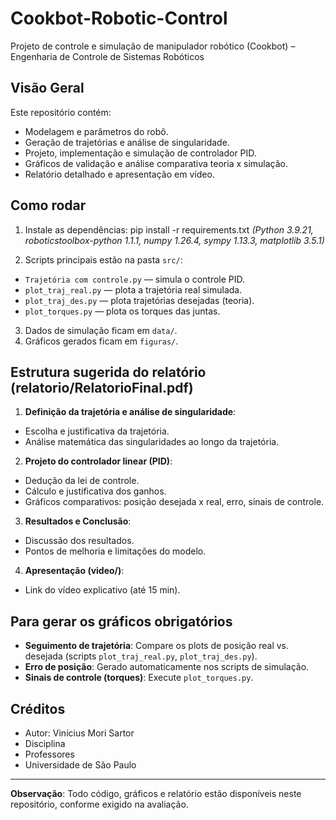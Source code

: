 # Cookbot-Robotic-Control

Projeto de controle e simulação de manipulador robótico (Cookbot) – Engenharia de Controle de Sistemas Robóticos

## Visão Geral

Este repositório contém:
- Modelagem e parâmetros do robô.
- Geração de trajetórias e análise de singularidade.
- Projeto, implementação e simulação de controlador PID.
- Gráficos de validação e análise comparativa teoria x simulação.
- Relatório detalhado e apresentação em vídeo.

## Como rodar

1. Instale as dependências:
pip install -r requirements.txt
*(Python 3.9.21, roboticstoolbox-python 1.1.1, numpy 1.26.4, sympy 1.13.3, matplotlib 3.5.1)*

2. Scripts principais estão na pasta `src/`:
- `Trajetória com controle.py` — simula o controle PID.
- `plot_traj_real.py` — plota a trajetória real simulada.
- `plot_traj_des.py` — plota trajetórias desejadas (teoria).
- `plot_torques.py` — plota os torques das juntas.

3. Dados de simulação ficam em `data/`.
4. Gráficos gerados ficam em `figuras/`.

## Estrutura sugerida do relatório (relatorio/RelatorioFinal.pdf)

1. **Definição da trajetória e análise de singularidade**: 
 - Escolha e justificativa da trajetória.
 - Análise matemática das singularidades ao longo da trajetória.
2. **Projeto do controlador linear (PID)**:
 - Dedução da lei de controle.
 - Cálculo e justificativa dos ganhos.
 - Gráficos comparativos: posição desejada x real, erro, sinais de controle.
3. **Resultados e Conclusão**:
 - Discussão dos resultados.
 - Pontos de melhoria e limitações do modelo.
4. **Apresentação (video/)**:
 - Link do vídeo explicativo (até 15 min).

## Para gerar os gráficos obrigatórios

- **Seguimento de trajetória**: Compare os plots de posição real vs. desejada (scripts `plot_traj_real.py`, `plot_traj_des.py`).
- **Erro de posição**: Gerado automaticamente nos scripts de simulação.
- **Sinais de controle (torques)**: Execute `plot_torques.py`.

## Créditos
- Autor: Vinícius Mori Sartor
- Disciplina
- Professores
- Universidade de São Paulo

---

**Observação**: Todo código, gráficos e relatório estão disponíveis neste repositório, conforme exigido na avaliação.
